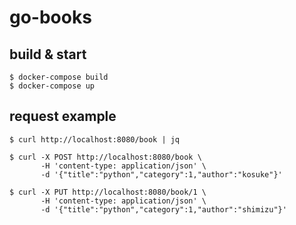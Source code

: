 # go-books

## build & start

```
$ docker-compose build
$ docker-compose up
```

## request example

```
$ curl http://localhost:8080/book | jq
```

```
$ curl -X POST http://localhost:8080/book \
       -H 'content-type: application/json' \
       -d '{"title":"python","category":1,"author":"kosuke"}'
```

```
$ curl -X PUT http://localhost:8080/book/1 \
       -H 'content-type: application/json' \
       -d '{"title":"python","category":1,"author":"shimizu"}'
```
